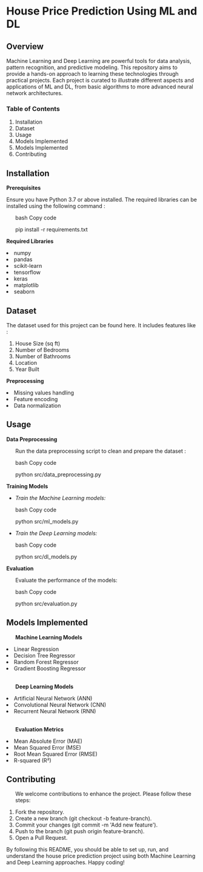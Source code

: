 <h1>House Price Prediction Using ML and DL</h1>
<h2><b>Overview</b></h2>

<p>
  Machine Learning and Deep Learning are powerful tools for data analysis, pattern recognition, and predictive modeling. This repository aims to provide a hands-on approach to learning these technologies through practical projects. Each project is curated to illustrate different aspects and applications of ML and DL, from basic algorithms to more advanced neural network architectures.
</p>

<h3>Table of Contents</h3>
<ol>
<li>Installation</li>
<li>Dataset</li>

<li>Usage</li>
<li>Models Implemented</li>
<li>
  Models Implemented
</li>
<li>Contributing</li>

</ol>

<h2>Installation</h2>
<b><p>Prerequisites</p></b>
<p>Ensure you have Python 3.7 or above installed. The required libraries can be installed using the following command : </p>
<ul>bash Copy code</ul>
<ul>pip install -r requirements.txt</ul>
<p><b>Required Libraries</b></p>
<li>numpy</li>
<li>pandas</li>
<li>scikit-learn</li>
<li>tensorflow</li>
<li>keras</li>
<li>matplotlib</li>
<li>seaborn</li>
<h2>Dataset</h2>
<p>The dataset used for this project can be found here. It includes features like : </p>
<ol type="1">
<li>House Size (sq ft)</li>
<li>Number of Bedrooms</li>
<li>Number of Bathrooms</li>
<li>Location</li>
<li>Year Built</li>
</ol>

<b>Preprocessing</b>
<li>Missing values handling</li>
<li>Feature encoding</li>
<li>Data normalization</li>

<h2>Usage</h2>
<p><b>Data Preprocessing</b></p>
<ul>Run the data preprocessing script to clean and prepare the dataset : </ul>
<ul>bash
Copy code</ul>
<ul>python src/data_preprocessing.py</ul>
<p><b>Training Models</b></p>
<ul><i><li>Train the Machine Learning models:</li></i></ul>
<ul>bash Copy code</ul>
<ul>python src/ml_models.py</ul>
<ul><i><li>Train the Deep Learning models:</li></i></ul>

<ul>bash
Copy code</ul>
<ul>python src/dl_models.py</ul>
<p><b>Evaluation</b></p>
<ul>Evaluate the performance of the models:</ul>
<ul>bash
Copy code</ul>
<ul>python src/evaluation.py</ul>
<h2>Models Implemented</h2>
<ul><b>Machine Learning Models</b></ul>
<li>Linear Regression</li>
<li>Decision Tree Regressor</li>
<li>Random Forest Regressor</li>
<li>Gradient Boosting Regressor</li></br>
<ul><b>Deep Learning Models</b></ul>
<li>Artificial Neural Network (ANN)</li>
<li>Convolutional Neural Network (CNN)</li>
<li>Recurrent Neural Network (RNN)</li> </br>
<ul><b>Evaluation Metrics</b></ul>
<li>Mean Absolute Error (MAE)</li>
<li>Mean Squared Error (MSE)</li>
<li>Root Mean Squared Error (RMSE)</li>
<li>R-squared (R²)</li> 


<h2>Contributing</h2>
<ul>We welcome contributions to enhance the project. Please follow these steps:</ul>
<ol type = "1">
<li>Fork the repository.</li>  
<li>Create a new branch (git checkout -b feature-branch).</li>
<li>Commit your changes (git commit -m 'Add new feature').</li>
<li>Push to the branch (git push origin feature-branch).</li>
<li>Open a Pull Request.</li>
</ol>


By following this README, you should be able to set up, run, and understand the house price prediction project using both Machine Learning and Deep Learning approaches. Happy coding!

